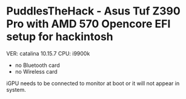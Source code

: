 PuddlesTheHack - Asus Tuf Z390 Pro with AMD 570 Opencore EFI setup for hackintosh
=============

 VER: catalina 10.15.7
 CPU: i9900k

 - no Bluetooth card
 - no Wireless card

 iGPU needs to be connected to monitor at boot or it will not appear in system.
